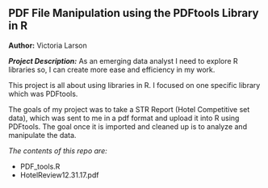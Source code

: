 ## PDF File Manipulation using the PDFtools Library in R

**Author:** Victoria Larson

__*Project Description:*__
As an emerging data analyst I need to explore R libraries so, I can create more ease and efficiency in my work.

This project is all about using libraries in R. I focused on one specific library which was PDFtools.

The goals of my project was to take a STR Report (Hotel Competitive set data), which was sent to me in a pdf format and upload it into R using PDFtools. The goal once it is imported and cleaned up is to analyze and manipulate the data.


*The contents of this repo are:*
- PDF_tools.R
- HotelReview12.31.17.pdf
